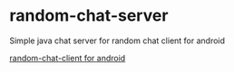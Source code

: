 # random-chat-server
Simple java chat server for random chat client for android

[random-chat-client for android](https://github.com/terdong/random-chat-client)